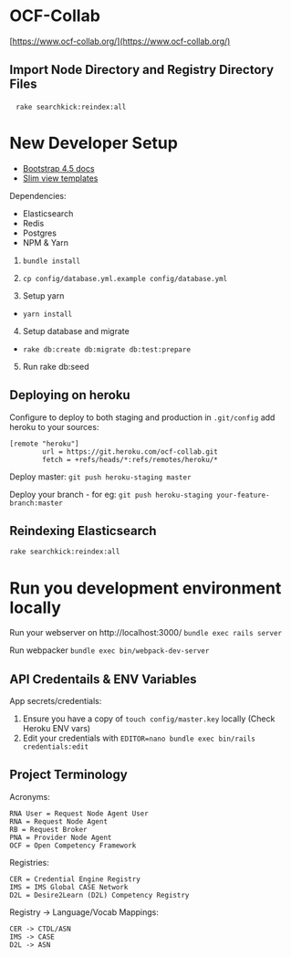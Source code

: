 # OCF-Collab
[https://www.ocf-collab.org/](https://www.ocf-collab.org/)

## Import Node Directory and Registry Directory Files

` `
`rake searchkick:reindex:all`

# New Developer Setup
* [Bootstrap 4.5 docs](https://getbootstrap.com/docs/4.5/getting-started/introduction/)
* [Slim view templates](https://rdoc.info/gems/slim/frames)

Dependencies:
- Elasticsearch
- Redis
- Postgres
- NPM & Yarn

1. `bundle install`

2. `cp config/database.yml.example config/database.yml`

3. Setup yarn
  * `yarn install`

4. Setup database and migrate
  * `rake db:create db:migrate db:test:prepare`

5. Run rake db:seed

## Deploying on heroku
Configure to deploy to both staging and production in `.git/config` add heroku to your sources:
```
[remote "heroku"]
        url = https://git.heroku.com/ocf-collab.git
        fetch = +refs/heads/*:refs/remotes/heroku/*
```

Deploy master:
`git push heroku-staging master`

Deploy your branch - for eg:
`git push heroku-staging your-feature-branch:master`

## Reindexing Elasticsearch

`rake searchkick:reindex:all`

# Run you development environment locally

Run your webserver on http://localhost:3000/
`bundle exec rails server`

Run webpacker
`bundle exec bin/webpack-dev-server`

## API Credentails & ENV Variables

App secrets/credentials:
1. Ensure you have a copy of `touch config/master.key` locally (Check Heroku ENV vars)
2. Edit your credentials with `EDITOR=nano bundle exec bin/rails credentials:edit`

## Project Terminology

Acronyms:
```
RNA User = Request Node Agent User
RNA = Request Node Agent
RB = Request Broker
PNA = Provider Node Agent
OCF = Open Competency Framework
```

Registries:

```
CER = Credential Engine Registry
IMS = IMS Global CASE Network
D2L = Desire2Learn (D2L) Competency Registry
```

Registry -> Language/Vocab Mappings:

```
CER -> CTDL/ASN
IMS -> CASE
D2L -> ASN
```
